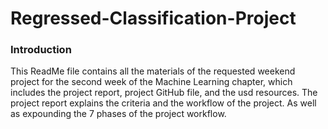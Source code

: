 # **Regressed-Classification-Project**

### **Introduction**
This ReadMe file contains all the materials of the requested weekend project for the second week of the Machine Learning chapter, which includes the project report, project GitHub file, and the usd resources. The project report explains the criteria and the workflow of the project. As well as expounding the 7 phases of the project workflow.
